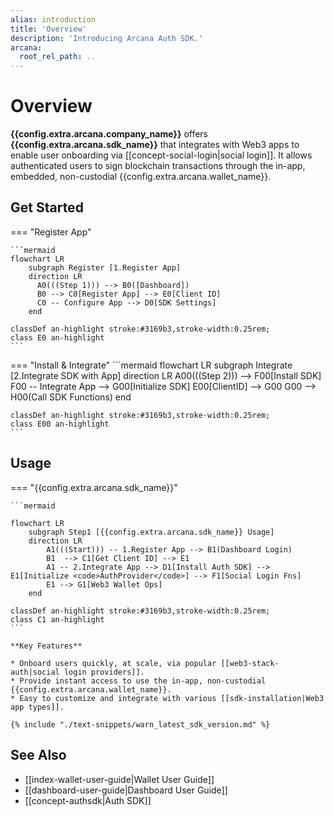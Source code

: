 ```yaml
---
alias: introduction
title: 'Overview'
description: 'Introducing Arcana Auth SDK.'
arcana:
  root_rel_path: ..
---
```


# Overview

**{{config.extra.arcana.company_name}}** offers **{{config.extra.arcana.sdk_name}}** that integrates with Web3 apps to enable user onboarding via [[concept-social-login|social login]]. It allows authenticated users to sign blockchain transactions through the in-app, embedded, non-custodial {{config.extra.arcana.wallet_name}}.

## Get Started

=== "Register App"

    ```mermaid
    flowchart LR
        subgraph Register [1.Register App]
        direction LR
          A0(((Step 1))) --> B0([Dashboard])
          B0 --> C0[Register App] --> E0[Client ID] 
          C0 -- Configure App --> D0[SDK Settings]   
        end

    classDef an-highlight stroke:#3169b3,stroke-width:0.25rem;
    class E0 an-highlight
    ```

=== "Install & Integrate"
    ```mermaid
    flowchart LR
        subgraph Integrate [2.Integrate SDK with App]
        direction LR
          A00(((Step 2))) --> F00[Install SDK]
          F00 -- Integrate App --> G00[Initialize SDK]
          E00[ClientID] --> G00
          G00 --> H00(Call SDK Functions)
        end

    classDef an-highlight stroke:#3169b3,stroke-width:0.25rem;
    class E00 an-highlight
    ```

## Usage

=== "{{config.extra.arcana.sdk_name}}"

    ```mermaid

    flowchart LR 
        subgraph Step1 [{{config.extra.arcana.sdk_name}} Usage]
        direction LR
            A1(((Start))) -- 1.Register App --> B1(Dashboard Login)
            B1  --> C1[Get Client ID] --> E1
            A1 -- 2.Integrate App --> D1[Install Auth SDK] --> E1[Initialize <code>AuthProvider</code>] --> F1[Social Login Fns]
            E1 --> G1[Web3 Wallet Ops]
        end

    classDef an-highlight stroke:#3169b3,stroke-width:0.25rem;
    class C1 an-highlight
    ```

    **Key Features**

    * Onboard users quickly, at scale, via popular [[web3-stack-auth|social login providers]]. 
    * Provide instant access to use the in-app, non-custodial {{config.extra.arcana.wallet_name}}. 
    * Easy to customize and integrate with various [[sdk-installation|Web3 app types]].

    {% include "./text-snippets/warn_latest_sdk_version.md" %}


## See Also

* [[index-wallet-user-guide|Wallet User Guide]]
* [[dashboard-user-guide|Dashboard User Guide]]
* [[concept-authsdk|Auth SDK]]